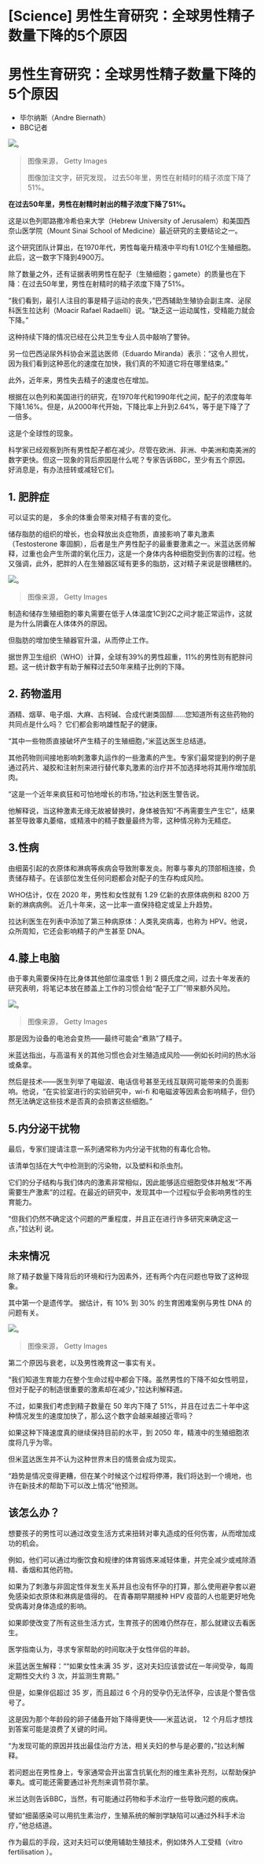 # [Science] 男性生育研究：全球男性精子数量下降的5个原因

#  男性生育研究：全球男性精子数量下降的5个原因

  * 毕尔纳斯（Andre Biernath） 
  * BBC记者 


![。](_128001121_2741d761-fb5e-4384-af7b-544ed9e31e1f.jpg)

> 图像来源，  Getty Images
>
> 图像加注文字，研究发现， 过去50年里，男性在射精时的精子浓度下降了51%。

**在过去50年里，男性在射精时射出的精子浓度下降了51%。**

这是以色列耶路撒冷希伯来大学（Hebrew University of Jerusalem）和美国西奈山医学院（Mount Sinai School of Medicine）最近研究的主要结论之一。

这个研究团队计算出，在1970年代，男性每毫升精液中平均有1.01亿个生殖细胞。此后，这一数字下降到4900万。

除了数量之外，还有证据表明男性在配子（生殖细胞；gamete）的质量也在下降：在过去50年里，男性在射精时的精子浓度下降了51%。

“我们看到，最引人注目的事是精子运动的丧失，”巴西辅助生殖协会副主席、泌尿科医生拉达利（Moacir Rafael Radaelli）说。“缺乏这一运动属性，受精能力就会下降。”

这种持续下降的情况已经在公共卫生专业人员中敲响了警钟。

另一位巴西泌尿外科协会米蓝达医师（Eduardo Miranda）表示：“这令人担忧，因为我们看到这种恶化的速度在加快，我们真的不知道它将在哪里结束。”

此外，近年来，男性失去精子的速度也在增加。

根据在以色列和美国进行的研究，在1970年代和1990年代之间，配子的浓度每年下降1.16%。但是，从2000年代开始，下降比率上升到2.64%，等于是下降了了一倍多。

这是个全球性的现象。

科学家已经观察到所有男性配子都在减少。尽管在欧洲、非洲、中美洲和南美洲的数字更快。但这一现象的背后原因是什么呢？专家告诉BBC，至少有五个原因。好消息是，有办法扭转或减轻它们。

##  1\. 肥胖症

可以证实的是， 多余的体重会带来对精子有害的变化。

储存脂肪的组织的增长，也会释放出炎症物质，直接影响了睾丸激素（Testosterone 睾固酮），后者是生产男性配子的最重要激素之一。米蓝达医师解释，过重也会产生所谓的氧化压力，这是一个身体内各种细胞受到伤害的过程。他又强调，此外，肥胖的人在生殖器区域有更多的脂肪，这对精子来说是很糟糕的。

![。](_127903733_gettyimages-1396510604.jpg)

> 图像来源，  Getty Images

制造和储存生殖细胞的睾丸需要在低于人体温度1C到2C之间才能正常运作，这就是为什么阴囊在人体体外的原因。

但脂肪的增加使生殖器官升温，从而停止工作。

据世界卫生组织（WHO）计算，全球有39%的男性超重，11%的男性则有肥胖问题。这一统计数字有助于解释过去50年来精子比例的下降。

##  2\. 药物滥用

酒精、烟草、电子烟、大麻、古柯碱、合成代谢类固醇……您知道所有这些药物的共同点是什么吗？ 它们都会影响雄性配子的健康。

“其中一些物质直接破坏产生精子的生殖细胞，”米蓝达医生总结道。

其他药物则间接地影响刺激睾丸运作的一些激素的产生。专家们最常提到的例子是通过药片、凝胶和注射剂来进行替代睾丸激素的治疗并不加选择地将其用作增加肌肉。

“这是一个近年来疯狂和可怕地增长的市场，”拉达利医生警告说。

他解释说，当这种激素无缘无故被替换时，身体被告知“不再需要生产生它”，结果甚至导致睾丸萎缩，或精液中的精子数量最终为零，这种情况称为无精症。

##  3.性病

由细菌引起的衣原体和淋病等疾病会导致附睾发炎。附睾与睾丸的顶部相连接，负责储存精子。在该部位发生任何问题都会对配子的生存构成风险。

WHO估计，仅在 2020 年，男性和女性就有 1.29 亿新的衣原体病例和 8200 万新的淋病病例。 近几十年来，这一比率一直保持稳定或呈上升趋势。

拉达利医生在列表中添加了第三种病原体：人类乳突病毒，也称为 HPV。他说，众所周知，它还会影响精子的产生甚至 DNA。

##  4.膝上电脑

由于睾丸需要保持在比身体其他部位温度低 1 到 2 摄氏度之间，过去十年发表的研究表明，将笔记本放在膝盖上工作的习惯会给“配子工厂”带来额外风险。

![。](_127903735_gettyimages-1225727205.jpg)

> 图像来源，  Getty Images

那是因为设备的电池会变热——最终可能会“煮熟”了精子。

米蓝达指出，与高温有关的其他习惯也会对生殖造成风险——例如长时间的热水浴或桑拿。

然后是技术——医生列举了电磁波、电话信号甚至无线互联网可能带来的负面影响。他说，“在实验室进行的实验研究中，wi-fi 和电磁波等因素会影响精子，但仍然无法确定这些技术是否真的会损害这些细胞。”

##  5.内分泌干扰物

最后，专家们提请注意一系列通常称为内分泌干扰物的有毒化合物。

该清单包括在大气中检测到的污染物，以及塑料和杀虫剂。

它们的分子结构与我们体内的激素非常相似，因此能够适应细胞受体并触发“不再需要生产激素”的过程。在最近的研究中，发现其中一个过程似乎会影响男性的生育能力。

“但我们仍然不确定这个问题的严重程度，并且正在进行许多研究来确定这一点，”拉达利 说。

##  未来情况

除了精子数量下降背后的环境和行为因素外，还有两个内在问题也导致了这种现象。

其中第一个是遗传学。 据估计，有 10% 到 30% 的生育困难案例与男性 DNA 的问题有关。

![。](_127903737_gettyimages-1244112494.jpg)

> 图像来源，  Getty Images

第二个原因与衰老，以及男性晚育这一事实有关。

“我们知道生育能力在整个生命过程中都会下降。虽然男性的下降不如女性明显，但对于配子的制造很重要的激素却在减少，”拉达利解释道。

不过，如果我们考虑到精子数量在 50 年内下降了 51%，并且在过去二十年中这种情况发生的速度加快了，那么这个数字会越来越接近零吗？

如果这种下降速度真的继续保持目前的水平，到 2050 年，精液中的生殖细胞浓度将几乎为零。

但米蓝达医生并不认为这种世界末日的情景会成为现实。

“趋势是情况变得更糟，但在某个时候这个过程将停滞，我们将达到一个境地，也许在新技术的帮助下可以改上情况”他预测。

##  该怎么办？

想要孩子的男性可以通过改变生活方式来扭转对睾丸造成的任何伤害，从而增加成功的机会。

例如，他们可以通过均衡饮食和规律的体育锻炼来减轻体重，并完全减少或戒除酒精、香烟和其他药物。

如果为了刺激与非固定性伴发生关系并且也没有怀孕的打算，那么使用避孕套以避免感染如衣原体和淋病是值得的。 在青春期早期接种 HPV 疫苗的人也能更好地免受病毒对身体造成的影响。

如果即使改变了所有这些生活方式，生育孩子的困难仍然存在，那么就建议去看医生。

医学指南认为，寻求专家帮助的时间取决于女性伴侣的年龄。

米蓝达医生解释：““如果女性未满 35 岁，这对夫妇应该尝试在一年间受孕，每周定期性交大约 3 次，并监测生育期。”

但是，如果伴侣超过 35 岁，而且超过 6 个月的受孕仍无法怀孕，应该是个警告信号了。

这是因为那个年龄段的卵子储备开始下降得更快——米蓝达说， 12 个月后才想找到答案可能是浪费了关键的时间。

“为发现可能的原因并找出最佳治疗方法，相关夫妇的参与是必要的，”拉达利解释。

若问题出在男性身上，专家通常会开出富含抗氧化剂的维生素补充剂，以帮助保护睾丸。或可能还需要通过补充剂来调节荷尔蒙。

米兰达则告诉BBC，当然，有可能通过药物和手术治疗一些导致问题的疾病。

譬如“细菌感染可以用抗生素治疗，生殖系统的解剖学缺陷可以通过外科手术治疗，”他总结道。

作为最后的手段，这对夫妇可以使用辅助生殖技术，例如体外人工受精（vitro fertilisation ）。


